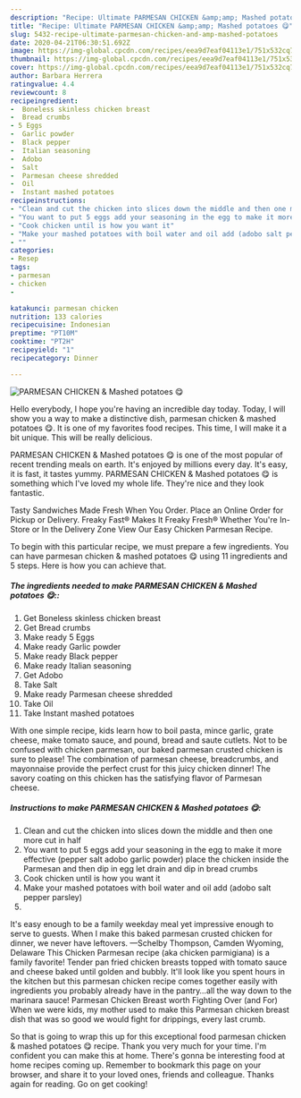 ```yaml
---
description: "Recipe: Ultimate PARMESAN CHICKEN &amp;amp; Mashed potatoes 😋"
title: "Recipe: Ultimate PARMESAN CHICKEN &amp;amp; Mashed potatoes 😋"
slug: 5432-recipe-ultimate-parmesan-chicken-and-amp-mashed-potatoes
date: 2020-04-21T06:30:51.692Z
image: https://img-global.cpcdn.com/recipes/eea9d7eaf04113e1/751x532cq70/parmesan-chicken-mashed-potatoes-😋-recipe-main-photo.jpg
thumbnail: https://img-global.cpcdn.com/recipes/eea9d7eaf04113e1/751x532cq70/parmesan-chicken-mashed-potatoes-😋-recipe-main-photo.jpg
cover: https://img-global.cpcdn.com/recipes/eea9d7eaf04113e1/751x532cq70/parmesan-chicken-mashed-potatoes-😋-recipe-main-photo.jpg
author: Barbara Herrera
ratingvalue: 4.4
reviewcount: 8
recipeingredient:
-  Boneless skinless chicken breast
-  Bread crumbs
- 5 Eggs
-  Garlic powder
-  Black pepper
-  Italian seasoning
-  Adobo
-  Salt
-  Parmesan cheese shredded
-  Oil
-  Instant mashed potatoes
recipeinstructions:
- "Clean and cut the chicken into slices down the middle and then one more cut in half"
- "You want to put 5 eggs add your seasoning in the egg to make it more effective (pepper salt adobo garlic powder) place the chicken inside the Parmesan and then dip in egg let drain and dip in bread crumbs"
- "Cook chicken until is how you want it"
- "Make your mashed potatoes with boil water and oil add (adobo salt pepper parsley)"
- ""
categories:
- Resep
tags:
- parmesan
- chicken
- 

katakunci: parmesan chicken 
nutrition: 133 calories
recipecuisine: Indonesian
preptime: "PT10M"
cooktime: "PT2H"
recipeyield: "1"
recipecategory: Dinner

---
```



![PARMESAN CHICKEN &amp; Mashed potatoes 😋](https://img-global.cpcdn.com/recipes/eea9d7eaf04113e1/751x532cq70/parmesan-chicken-mashed-potatoes-😋-recipe-main-photo.jpg)

Hello everybody, I hope you're having an incredible day today. Today, I will show you a way to make a distinctive dish, parmesan chicken &amp; mashed potatoes 😋. It is one of my favorites food recipes. This time, I will make it a bit unique. This will be really delicious.

PARMESAN CHICKEN &amp; Mashed potatoes 😋 is one of the most popular of recent trending meals on earth. It's enjoyed by millions every day. It's easy, it is fast, it tastes yummy. PARMESAN CHICKEN &amp; Mashed potatoes 😋 is something which I've loved my whole life. They're nice and they look fantastic.

Tasty Sandwiches Made Fresh When You Order. Place an Online Order for Pickup or Delivery. Freaky Fast® Makes It Freaky Fresh® Whether You&#39;re In-Store or In the Delivery Zone View Our Easy Chicken Parmesan Recipe.


To begin with this particular recipe, we must prepare a few ingredients. You can have parmesan chicken &amp; mashed potatoes 😋 using 11 ingredients and 5 steps. Here is how you can achieve that.

##### The ingredients needed to make PARMESAN CHICKEN &amp; Mashed potatoes 😋::

1. Get  Boneless skinless chicken breast
1. Get  Bread crumbs
1. Make ready 5 Eggs
1. Make ready  Garlic powder
1. Make ready  Black pepper
1. Make ready  Italian seasoning
1. Get  Adobo
1. Take  Salt
1. Make ready  Parmesan cheese shredded
1. Take  Oil
1. Take  Instant mashed potatoes


With one simple recipe, kids learn how to boil pasta, mince garlic, grate cheese, make tomato sauce, and pound, bread and saute cutlets. Not to be confused with chicken parmesan, our baked parmesan crusted chicken is sure to please! The combination of parmesan cheese, breadcrumbs, and mayonnaise provide the perfect crust for this juicy chicken dinner! The savory coating on this chicken has the satisfying flavor of Parmesan cheese. 

##### Instructions to make PARMESAN CHICKEN &amp; Mashed potatoes 😋:

1. Clean and cut the chicken into slices down the middle and then one more cut in half
1. You want to put 5 eggs add your seasoning in the egg to make it more effective (pepper salt adobo garlic powder) place the chicken inside the Parmesan and then dip in egg let drain and dip in bread crumbs
1. Cook chicken until is how you want it
1. Make your mashed potatoes with boil water and oil add (adobo salt pepper parsley)
1. 


It&#39;s easy enough to be a family weekday meal yet impressive enough to serve to guests. When I make this baked parmesan crusted chicken for dinner, we never have leftovers. —Schelby Thompson, Camden Wyoming, Delaware This Chicken Parmesan recipe (aka chicken parmigiana) is a family favorite! Tender pan fried chicken breasts topped with tomato sauce and cheese baked until golden and bubbly. It&#39;ll look like you spent hours in the kitchen but this parmesan chicken recipe comes together easily with ingredients you probably already have in the pantry…all the way down to the marinara sauce! Parmesan Chicken Breast worth Fighting Over (and For) When we were kids, my mother used to make this Parmesan chicken breast dish that was so good we would fight for drippings, every last crumb. 

So that is going to wrap this up for this exceptional food parmesan chicken &amp; mashed potatoes 😋 recipe. Thank you very much for your time. I'm confident you can make this at home. There's gonna be interesting food at home recipes coming up. Remember to bookmark this page on your browser, and share it to your loved ones, friends and colleague. Thanks again for reading. Go on get cooking!
